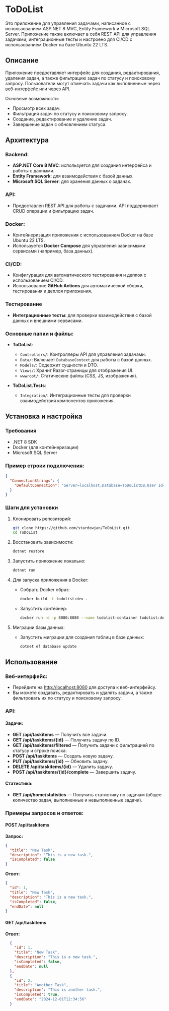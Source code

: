 # ToDoList

Это приложение для управления задачами, написанное с использованием ASP.NET 8 MVC, Entity Framework и Microsoft SQL Server. Приложение также включает в себя REST API для управления задачами, интеграционные тесты и настроено для CI/CD с использованием Docker на базе Ubuntu 22 LTS.

## Описание

Приложение предоставляет интерфейс для создания, редактирования, удаления задач, а также фильтрацию задач по статусу и поисковому запросу. Пользователи могут отмечать задачи как выполненные через веб-интерфейс или через API.

Основные возможности:
- Просмотр всех задач.
- Фильтрация задач по статусу и поисковому запросу.
- Создание, редактирование и удаление задач.
- Завершение задач с обновлением статуса.

## Архитектура

### Backend:
- **ASP.NET Core 8 MVC**: используется для создания интерфейса и работы с данными.
- **Entity Framework**: для взаимодействия с базой данных.
- **Microsoft SQL Server**: для хранения данных о задачах.

### API:
- Предоставлен REST API для работы с задачами. API поддерживает CRUD операции и фильтрацию задач.

### Docker:
- Контейнеризация приложения с использованием Docker на базе Ubuntu 22 LTS.
- Используется **Docker Compose** для управления зависимыми сервисами (например, база данных).

### CI/CD:
- Конфигурация для автоматического тестирования и деплоя с использованием CI/CD.
- Использование **GitHub Actions** для автоматической сборки, тестирования и деплоя приложения.

### Тестирование
- **Интеграционные тесты**: для проверки взаимодействия с базой данных и внешними сервисами.

### Основные папки и файлы:
- **ToDoList**:
  - `Controllers/`: Контроллеры API для управления задачами.
  - `Data/`: Включает `DatabaseContext` для работы с базой данных.
  - `Models/`: Содержит сущности и DTO.
  - `Views/`: Хранит Razor-страницы для отображения UI.
  - `wwwroot/`: Статические файлы (CSS, JS, изображения).

- **ToDoList.Tests**:
  - `Integration/`: Интеграционные тесты для проверки взаимодействия компонентов приложения.

## Установка и настройка

### Требования
- .NET 8 SDK
- Docker (для контейнеризации)
- Microsoft SQL Server
### Пример строки подключения:
```json
{
  "ConnectionStrings": {
    "DefaultConnection": "Server=localhost;Database=ToDoListDB;User Id=sa;Password=your_password;"
  }
}
```

### Шаги для установки

1. Клонировать репозиторий:

    ```bash
    git clone https://github.com/stardewjan/ToDoList.git
    cd ToDoList
    ```

2. Восстановить зависимости:

    ```bash
    dotnet restore
    ```

3. Запустить приложение локально:

    ```bash
    dotnet run
    ```

4. Для запуска приложения в Docker:

    - Собрать Docker образ:

        ```bash
        docker build -t todolist:dev .
        ```

    - Запустить контейнер:

        ```bash
        docker run -d -p 8080:8080 --name todolist-container todolist:dev
        ```

5. Миграции базы данных:

    - Запустить миграции для создания таблиц в базе данных:

        ```bash
        dotnet ef database update
        ```

## Использование

### Веб-интерфейс:
- Перейдите на [http://localhost:8080](http://localhost:8080) для доступа к веб-интерфейсу.
- Вы можете создавать, редактировать и удалять задачи, а также фильтровать их по статусу и поисковому запросу.

### API:

#### Задачи:
- **GET /api/taskitems** — Получить все задачи.
- **GET /api/taskitems/{id}** — Получить задачу по ID.
- **GET /api/taskitems/filtered** — Получить задачи с фильтрацией по статусу и строке поиска.
- **POST /api/taskitems** — Создать новую задачу.
- **PUT /api/taskitems/{id}** — Обновить задачу.
- **DELETE /api/taskitems/{id}** — Удалить задачу.
- **POST /api/taskitems/{id}/complete** — Завершить задачу.

#### Статистика:
- **GET /api/home/statistics** — Получить статистику по задачам (общее количество задач, выполненные и невыполненные задачи).

### Примеры запросов и ответов:

#### POST /api/taskitems
**Запрос:**
```json
{
  "title": "New Task",
  "description": "This is a new task.",
  "isCompleted": false
}
```
**Ответ:**
```json
{
  "id": 1,
  "title": "New Task",
  "description": "This is a new task.",
  "isCompleted": false,
  "endDate": null
}
```
#### GET /api/taskitems
**Ответ:**
```json
  {
    "id": 1,
    "title": "New Task",
    "description": "This is a new task.",
    "isCompleted": false,
    "endDate": null
  },
  {
    "id": 2,
    "title": "Another Task",
    "description": "This is another task.",
    "isCompleted": true,
    "endDate": "2024-12-01T12:34:56"
  }
```
